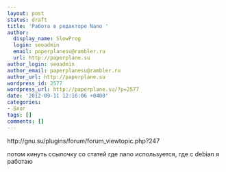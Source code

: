 ```yaml
---
layout: post
status: draft
title: 'Работа в редакторе Nano '
author:
  display_name: SlowProg
  login: seoadmin
  email: paperplanesu@rambler.ru
  url: http://paperplane.su
author_login: seoadmin
author_email: paperplanesu@rambler.ru
author_url: http://paperplane.su
wordpress_id: 2577
wordpress_url: http://paperplane.su/?p=2577
date: '2012-09-11 12:16:06 +0400'
categories:
- Блог
tags: []
comments: []
---
```

<p>http:&#47;&#47;gnu.su&#47;plugins&#47;forum&#47;forum_viewtopic.php?247</p>
<p>потом кинуть ссылочку со статей где nano используется, где с debian я работаю</p>
